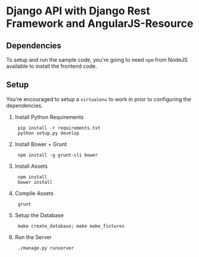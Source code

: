 # Django API with Django Rest Framework and AngularJS-Resource

## Dependencies

To setup and run the sample code, you're going to need `npm` from NodeJS available to install the frontend code.

## Setup

You're encouraged to setup a `virtualenv` to work in prior to configuring the dependencies.

1. Install Python Requirements

        pip install -r requirements.txt
        python setup.py develop

2. Install Bower + Grunt

		npm install -g grunt-cli bower

3. Install Assets

        npm install
        bower install

4. Compile Assets

        grunt

5. Setup the Database

        make create_database; make make_fixtures

6. Run the Server

        ./manage.py runserver

